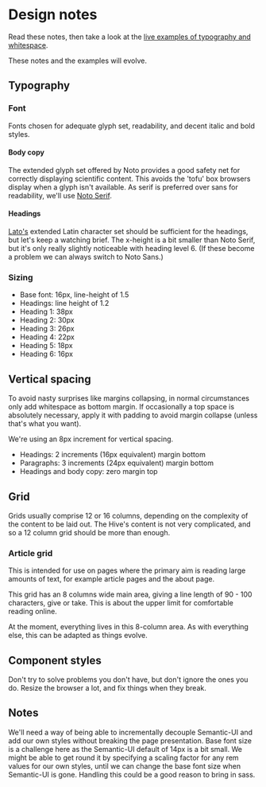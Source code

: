 # Design notes
Read these notes, then take a look at the [live examples of typography and whitespace](./typography-vertical-whitespace-examples.html).

These notes and the examples will evolve.

## Typography

### Font
Fonts chosen for adequate glyph set, readability, and decent italic and bold styles.

#### Body copy
The extended glyph set offered by Noto provides a good safety net for correctly displaying scientific content. This avoids the 'tofu' box browsers display when a glyph isn't available. As serif is preferred over sans for readability, we'll use [Noto Serif](https://fonts.google.com/specimen/Noto+Serif?query=noto+serif).

#### Headings
[Lato's](https://fonts.google.com/specimen/Lato?query=lato) extended Latin character set should be sufficient for the headings, but let's keep a watching brief. The x-height is a bit smaller than Noto Serif, but it's only really slightly noticeable with heading level 6. (If these become a problem we can always switch to Noto Sans.)

### Sizing
- Base font: 16px, line-height of 1.5
- Headings: line height of 1.2
- Heading 1: 38px
- Heading 2: 30px
- Heading 3: 26px
- Heading 4: 22px
- Heading 5: 18px
- Heading 6: 16px


## Vertical spacing
To avoid nasty surprises like margins collapsing, in normal circumstances only add whitespace as bottom margin. If occasionally a top space is absolutely necessary, apply it with padding to avoid margin collapse (unless that's what you want).

We're using an 8px increment for vertical spacing.

- Headings: 2 increments (16px equivalent) margin bottom
- Paragraphs: 3 increments (24px equivalent) margin bottom
- Headings and body copy: zero margin top

## Grid
Grids usually comprise 12 or 16 columns, depending on the complexity of the content to be laid out. The Hive's content is not very complicated, and so a 12 column grid should be more than enough.

### Article grid
This is intended for use on pages where the primary aim is reading large amounts of text, for example article pages and the about page.

This grid has an 8 columns wide main area, giving a line length of 90 - 100 characters, give or take. This is about the upper limit for comfortable reading online.

At the moment, everything lives in this 8-column area. As with everything else, this can be adapted as things evolve.
 

## Component styles
Don't try to solve problems you don't have, but don't ignore the ones you do. Resize the browser a lot, and fix things when they break.

## Notes
We'll need a way of being able to incrementally decouple Semantic-UI and add our own styles without breaking the page presentation. Base font size is a challenge here as the Semantic-UI default of 14px is a bit small. We might be able to get round it by specifying a scaling factor for any rem values for our own styles, until we can change the base font size when Semantic-UI is gone. Handling this could be a good reason to bring in sass.
